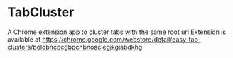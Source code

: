 # TabCluster
A Chrome extension app to cluster tabs with the same root url
Extension is available at https://chrome.google.com/webstore/detail/easy-tab-clusters/boldbncpcgbpchbnoaciegjkgjabdkhg
